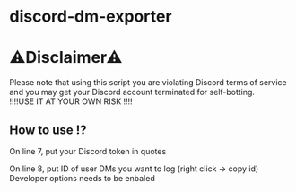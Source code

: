 # discord-dm-exporter

<h1>⚠Disclaimer⚠</h1>
<p>Please note that using this script you are violating Discord terms of service and you may get your Discord account terminated for self-botting.<br> ‼‼USE IT AT YOUR OWN RISK ‼‼</p>

<h2>How to use ⁉<br></h2>
<p>On line 7, put your Discord token in quotes</p>
<p>On line 8, put ID of user DMs you want to log (right click → copy id) Developer options needs to be enbaled</p>
